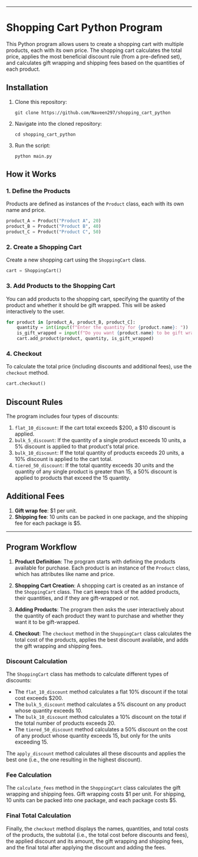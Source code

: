 

---

# Shopping Cart Python Program

This Python program allows users to create a shopping cart with multiple products, each with its own price. The shopping cart calculates the total price, applies the most beneficial discount rule (from a pre-defined set), and calculates gift wrapping and shipping fees based on the quantities of each product.

## Installation

1. Clone this repository:
   ```
   git clone https://github.com/Naveen297/shopping_cart_python
   ```
2. Navigate into the cloned repository:
   ```
   cd shopping_cart_python
   ```
3. Run the script:
   ```
   python main.py
   ```

## How it Works

### 1. Define the Products

Products are defined as instances of the `Product` class, each with its own name and price. 

```python
product_A = Product("Product A", 20)
product_B = Product("Product B", 40)
product_C = Product("Product C", 50)
```

### 2. Create a Shopping Cart

Create a new shopping cart using the `ShoppingCart` class.

```python
cart = ShoppingCart()
```

### 3. Add Products to the Shopping Cart

You can add products to the shopping cart, specifying the quantity of the product and whether it should be gift wrapped. This will be asked interactively to the user.

```python
for product in [product_A, product_B, product_C]:
    quantity = int(input(f"Enter the quantity for {product.name}: "))
    is_gift_wrapped = input(f"Do you want {product.name} to be gift wrapped? (yes/no): ") == 'yes'
    cart.add_product(product, quantity, is_gift_wrapped)
```

### 4. Checkout

To calculate the total price (including discounts and additional fees), use the `checkout` method.

```python
cart.checkout()
```

## Discount Rules

The program includes four types of discounts:

1. `flat_10_discount`: If the cart total exceeds $200, a $10 discount is applied.
2. `bulk_5_discount`: If the quantity of a single product exceeds 10 units, a 5% discount is applied to that product's total price.
3. `bulk_10_discount`: If the total quantity of products exceeds 20 units, a 10% discount is applied to the cart total.
4. `tiered_50_discount`: If the total quantity exceeds 30 units and the quantity of any single product is greater than 15, a 50% discount is applied to products that exceed the 15 quantity.

## Additional Fees

1. **Gift wrap fee**: $1 per unit.
2. **Shipping fee**: 10 units can be packed in one package, and the shipping fee for each package is $5.

---

## Program Workflow

1. **Product Definition**: The program starts with defining the products available for purchase. Each product is an instance of the `Product` class, which has attributes like name and price.

2. **Shopping Cart Creation**: A shopping cart is created as an instance of the `ShoppingCart` class. The cart keeps track of the added products, their quantities, and if they are gift-wrapped or not.

3. **Adding Products**: The program then asks the user interactively about the quantity of each product they want to purchase and whether they want it to be gift-wrapped.

4. **Checkout**: The `checkout` method in the `ShoppingCart` class calculates the total cost of the products, applies the best discount available, and adds the gift wrapping and shipping fees.

### Discount Calculation

The `ShoppingCart` class has methods to calculate different types of discounts:

- The `flat_10_discount` method calculates a flat 10% discount if the total cost exceeds $200.
- The `bulk_5_discount` method calculates a 5% discount on any product whose quantity exceeds 10.
- The `bulk_10_discount` method calculates a 10% discount on the total if the total number of products exceeds 20.
- The `tiered_50_discount` method calculates a 50% discount on the cost of any product whose quantity exceeds 15, but only for the units exceeding 15.

The `apply_discount` method calculates all these discounts and applies the best one (i.e., the one resulting in the highest discount).

### Fee Calculation

The `calculate_fees` method in the `ShoppingCart` class calculates the gift wrapping and shipping fees. Gift wrapping costs $1 per unit. For shipping, 10 units can be packed into one package, and each package costs $5.

### Final Total Calculation

Finally, the `checkout` method displays the names, quantities, and total costs of the products, the subtotal (i.e., the total cost before discounts and fees), the applied discount and its amount, the gift wrapping and shipping fees, and the final total after applying the discount and adding the fees.
